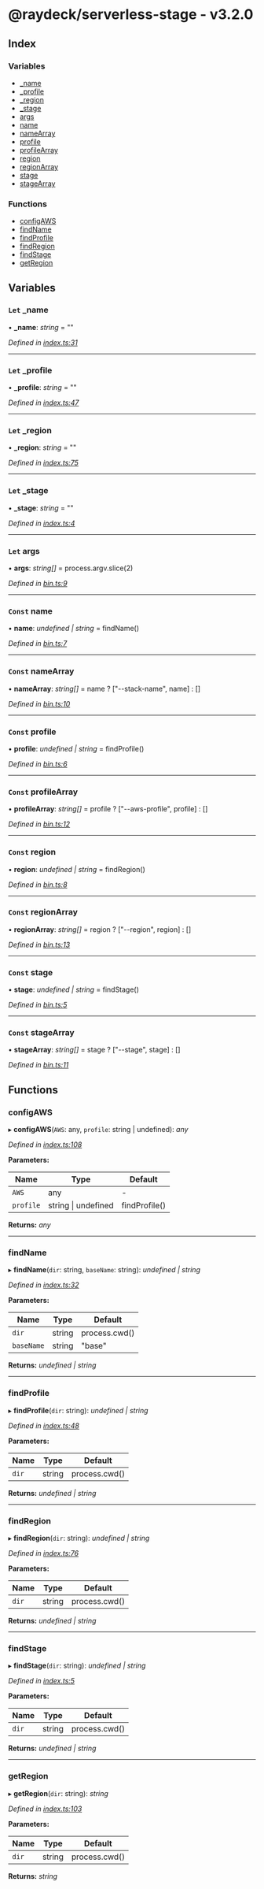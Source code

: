 
<a name="readmemd"></a>


# @raydeck/serverless-stage - v3.2.0

## Index

### Variables

* [_name](#let-_name)
* [_profile](#let-_profile)
* [_region](#let-_region)
* [_stage](#let-_stage)
* [args](#let-args)
* [name](#const-name)
* [nameArray](#const-namearray)
* [profile](#const-profile)
* [profileArray](#const-profilearray)
* [region](#const-region)
* [regionArray](#const-regionarray)
* [stage](#const-stage)
* [stageArray](#const-stagearray)

### Functions

* [configAWS](#configaws)
* [findName](#findname)
* [findProfile](#findprofile)
* [findRegion](#findregion)
* [findStage](#findstage)
* [getRegion](#getregion)

## Variables

### `Let` _name

• **_name**: *string* = ""

*Defined in [index.ts:31](https://github.com/rhdeck/serverless-stage/blob/ffea67e/src/index.ts#L31)*

___

### `Let` _profile

• **_profile**: *string* = ""

*Defined in [index.ts:47](https://github.com/rhdeck/serverless-stage/blob/ffea67e/src/index.ts#L47)*

___

### `Let` _region

• **_region**: *string* = ""

*Defined in [index.ts:75](https://github.com/rhdeck/serverless-stage/blob/ffea67e/src/index.ts#L75)*

___

### `Let` _stage

• **_stage**: *string* = ""

*Defined in [index.ts:4](https://github.com/rhdeck/serverless-stage/blob/ffea67e/src/index.ts#L4)*

___

### `Let` args

• **args**: *string[]* = process.argv.slice(2)

*Defined in [bin.ts:9](https://github.com/rhdeck/serverless-stage/blob/ffea67e/src/bin.ts#L9)*

___

### `Const` name

• **name**: *undefined | string* = findName()

*Defined in [bin.ts:7](https://github.com/rhdeck/serverless-stage/blob/ffea67e/src/bin.ts#L7)*

___

### `Const` nameArray

• **nameArray**: *string[]* = name ? ["--stack-name", name] : []

*Defined in [bin.ts:10](https://github.com/rhdeck/serverless-stage/blob/ffea67e/src/bin.ts#L10)*

___

### `Const` profile

• **profile**: *undefined | string* = findProfile()

*Defined in [bin.ts:6](https://github.com/rhdeck/serverless-stage/blob/ffea67e/src/bin.ts#L6)*

___

### `Const` profileArray

• **profileArray**: *string[]* = profile ? ["--aws-profile", profile] : []

*Defined in [bin.ts:12](https://github.com/rhdeck/serverless-stage/blob/ffea67e/src/bin.ts#L12)*

___

### `Const` region

• **region**: *undefined | string* = findRegion()

*Defined in [bin.ts:8](https://github.com/rhdeck/serverless-stage/blob/ffea67e/src/bin.ts#L8)*

___

### `Const` regionArray

• **regionArray**: *string[]* = region ? ["--region", region] : []

*Defined in [bin.ts:13](https://github.com/rhdeck/serverless-stage/blob/ffea67e/src/bin.ts#L13)*

___

### `Const` stage

• **stage**: *undefined | string* = findStage()

*Defined in [bin.ts:5](https://github.com/rhdeck/serverless-stage/blob/ffea67e/src/bin.ts#L5)*

___

### `Const` stageArray

• **stageArray**: *string[]* = stage ? ["--stage", stage] : []

*Defined in [bin.ts:11](https://github.com/rhdeck/serverless-stage/blob/ffea67e/src/bin.ts#L11)*

## Functions

###  configAWS

▸ **configAWS**(`AWS`: any, `profile`: string | undefined): *any*

*Defined in [index.ts:108](https://github.com/rhdeck/serverless-stage/blob/ffea67e/src/index.ts#L108)*

**Parameters:**

Name | Type | Default |
------ | ------ | ------ |
`AWS` | any | - |
`profile` | string &#124; undefined | findProfile() |

**Returns:** *any*

___

###  findName

▸ **findName**(`dir`: string, `baseName`: string): *undefined | string*

*Defined in [index.ts:32](https://github.com/rhdeck/serverless-stage/blob/ffea67e/src/index.ts#L32)*

**Parameters:**

Name | Type | Default |
------ | ------ | ------ |
`dir` | string | process.cwd() |
`baseName` | string | "base" |

**Returns:** *undefined | string*

___

###  findProfile

▸ **findProfile**(`dir`: string): *undefined | string*

*Defined in [index.ts:48](https://github.com/rhdeck/serverless-stage/blob/ffea67e/src/index.ts#L48)*

**Parameters:**

Name | Type | Default |
------ | ------ | ------ |
`dir` | string | process.cwd() |

**Returns:** *undefined | string*

___

###  findRegion

▸ **findRegion**(`dir`: string): *undefined | string*

*Defined in [index.ts:76](https://github.com/rhdeck/serverless-stage/blob/ffea67e/src/index.ts#L76)*

**Parameters:**

Name | Type | Default |
------ | ------ | ------ |
`dir` | string | process.cwd() |

**Returns:** *undefined | string*

___

###  findStage

▸ **findStage**(`dir`: string): *undefined | string*

*Defined in [index.ts:5](https://github.com/rhdeck/serverless-stage/blob/ffea67e/src/index.ts#L5)*

**Parameters:**

Name | Type | Default |
------ | ------ | ------ |
`dir` | string | process.cwd() |

**Returns:** *undefined | string*

___

###  getRegion

▸ **getRegion**(`dir`: string): *string*

*Defined in [index.ts:103](https://github.com/rhdeck/serverless-stage/blob/ffea67e/src/index.ts#L103)*

**Parameters:**

Name | Type | Default |
------ | ------ | ------ |
`dir` | string | process.cwd() |

**Returns:** *string*
